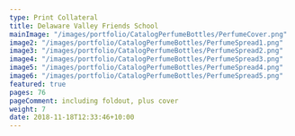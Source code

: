 ```yaml
---
type: Print Collateral
title: Delaware Valley Friends School
mainImage: "/images/portfolio/CatalogPerfumeBottles/PerfumeCover.png"
image2: "/images/portfolio/CatalogPerfumeBottles/PerfumeSpread1.png"
image3: "/images/portfolio/CatalogPerfumeBottles/PerfumeSpread2.png"
image4: "/images/portfolio/CatalogPerfumeBottles/PerfumeSpread3.png"
image5: "/images/portfolio/CatalogPerfumeBottles/PerfumeSpread4.png"
image6: "/images/portfolio/CatalogPerfumeBottles/PerfumeSpread5.png"
featured: true
pages: 76
pageComment: including foldout, plus cover
weight: 7
date: 2018-11-18T12:33:46+10:00
---
```

